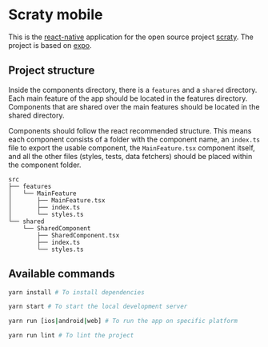 # Scraty mobile

This is the [react-native](https://reactnative.dev) application for the open source
project [scraty](https://github.com/mikethebeer/scraty). The project is based on
[expo](https://expo.io).

## Project structure

Inside the components directory, there is a `features` and a `shared` directory. Each
main feature of the app should be located in the features directory. Components that
are shared over the main features should be located in the shared directory.

Components should follow the react recommended structure. This means each component
consists of a folder with the component name, an `index.ts` file to export the usable
component, the `MainFeature.tsx` component itself, and all the other files (styles,
tests, data fetchers) should be placed within the component folder.

```
src
├── features
│   └── MainFeature
│       ├── MainFeature.tsx
│       ├── index.ts
│       └── styles.ts
└── shared
    └── SharedComponent
        ├── SharedComponent.tsx
        ├── index.ts
        └── styles.ts
```

## Available commands

```bash
yarn install # To install dependencies

yarn start # To start the local development server

yarn run [ios|android|web] # To run the app on specific platform

yarn run lint # To lint the project
```

